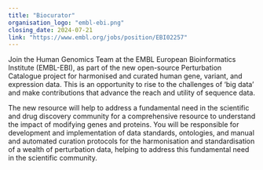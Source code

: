 ```yaml
---
title: "Biocurator"
organisation_logo: "embl-ebi.png"
closing_date: 2024-07-21
link: "https://www.embl.org/jobs/position/EBI02257"
---
```

Join the Human Genomics Team at the EMBL European Bioinformatics Institute (EMBL-EBI), as part of the new open-source Perturbation Catalogue project for harmonised and curated human gene, variant, and expression data. This is an opportunity to rise to the challenges of ‘big data’ and make contributions that advance the reach and utility of sequence data.

The new resource will help to address a fundamental need in the scientific and drug discovery community for a comprehensive resource to understand the impact of modifying genes and proteins. You will be responsible for development and implementation of data standards, ontologies, and manual and automated curation protocols for the harmonisation and standardisation of a wealth of perturbation data, helping to address this fundamental need in the scientific community.
